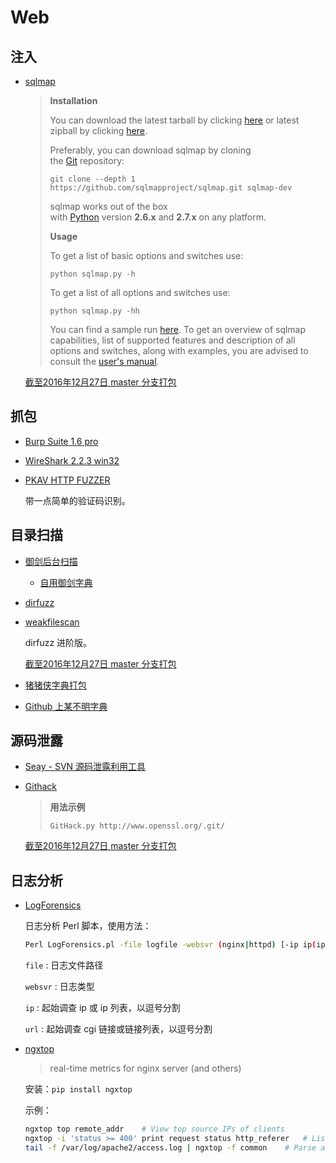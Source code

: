 # Web

## 注入

* [sqlmap](https://github.com/sqlmapproject/sqlmap)

  > **Installation**
  >
  > You can download the latest tarball by clicking [here](https://github.com/sqlmapproject/sqlmap/tarball/master) or latest zipball by clicking [here](https://github.com/sqlmapproject/sqlmap/zipball/master).
  >
  > Preferably, you can download sqlmap by cloning the [Git](https://github.com/sqlmapproject/sqlmap) repository:
  >
  > ```
  > git clone --depth 1 https://github.com/sqlmapproject/sqlmap.git sqlmap-dev
  >
  > ```
  >
  > sqlmap works out of the box with [Python](http://www.python.org/download/) version **2.6.x** and **2.7.x** on any platform.
  >
  > **Usage**
  >
  > To get a list of basic options and switches use:
  >
  > ```
  > python sqlmap.py -h
  >
  > ```
  >
  > To get a list of all options and switches use:
  >
  > ```
  > python sqlmap.py -hh
  >
  > ```
  >
  > You can find a sample run [here](https://asciinema.org/a/46601). To get an overview of sqlmap capabilities, list of supported features and description of all options and switches, along with examples, you are advised to consult the [user's manual](https://github.com/sqlmapproject/sqlmap/wiki).

  [截至2016年12月27日 master 分支打包](http://down.40huo.cn/web/weakfilescan-master.zip)

## 抓包

* [Burp Suite 1.6 pro]()

* [WireShark 2.2.3 win32](http://down.40huo.cn/web/Wireshark-win32-2.2.3.exe)

* [PKAV HTTP FUZZER](http://down.40huo.cn/web/Pkav%20HTTP%20Fuzzer%201.5.5.zip)

  带一点简单的验证码识别。

## 目录扫描

* [御剑后台扫描](http://down.40huo.cn/web/%E5%BE%A1%E5%89%91%E5%90%8E%E5%8F%B0%E6%89%AB%E6%8F%8F%E7%8F%8D%E8%97%8F%E7%89%88.zip)

  * [自用御剑字典](http://down.40huo.cn/wordlist/%E5%BE%A1%E5%89%91%E5%AD%97%E5%85%B8.rar)

* [dirfuzz](http://down.40huo.cn/web/dirfuzz-master.zip)

* [weakfilescan](https://github.com/ring04h/weakfilescan)

  dirfuzz 进阶版。

  [截至2016年12月27日 master 分支打包](http://down.40huo.cn/web/weakfilescan-master.zip)

* [猪猪侠字典打包](http://pan.baidu.com/s/1geBDwGz)

* [Github 上某不明字典](http://down.40huo.cn/wordlist/wordlist.txt.gz)

## 源码泄露

* [Seay - SVN 源码泄露利用工具](http://down.40huo.cn/web/Seay-Svn%E6%BA%90%E4%BB%A3%E7%A0%81%E6%B3%84%E9%9C%B2%E6%BC%8F%E6%B4%9E%E5%88%A9%E7%94%A8%E5%B7%A5%E5%85%B72.0.zip)

* [Githack](https://github.com/lijiejie/GitHack)

  > **用法示例**
  >
  > ```
  > GitHack.py http://www.openssl.org/.git/
  > ```

  [截至2016年12月27日 master 分支打包](http://down.40huo.cn/web/GitHack-master.zip)

## 日志分析

* [LogForensics](https://github.com/xti9er/LogForensics)

  日志分析 Perl 脚本，使用方法：

  ```bash
  Perl LogForensics.pl -file logfile -websvr (nginx|httpd) [-ip ip(ip,ip,ip)|-url url(url,url,url)]
  ```

  `file` : 日志文件路径 

  `websvr` : 日志类型

  `ip` : 起始调查 ip 或 ip 列表，以逗号分割

  `url` : 起始调查 cgi 链接或链接列表，以逗号分割

* [ngxtop](https://github.com/lebinh/ngxtop)

  > real-time metrics for nginx server (and others)

  安装：`pip install ngxtop`

  示例：

  ```bash
  ngxtop top remote_addr	# View top source IPs of clients
  ngxtop -i 'status >= 400' print request status http_referer	# List 4xx or 5xx responses together with HTTP referer
  tail -f /var/log/apache2/access.log | ngxtop -f common	# Parse apache log from remote server with common format
  ```

  ​